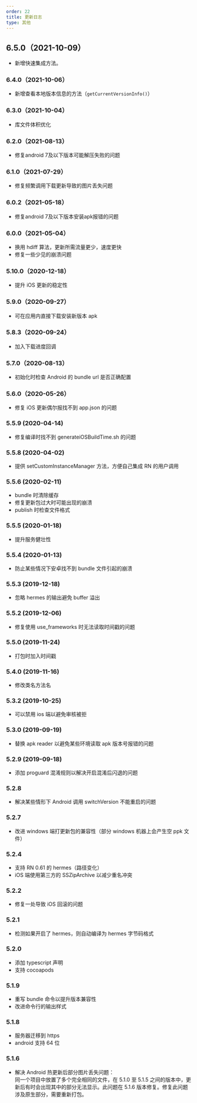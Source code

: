 ```yaml
---
order: 22
title: 更新日志
type: 其他
---
```


## 6.5.0（2021-10-09）

- 新增快速集成方法。

### 6.4.0（2021-10-06）

- 新增查看本地版本信息的方法（`getCurrentVersionInfo()`）
### 6.3.0（2021-10-04）

- 库文件体积优化
### 6.2.0（2021-08-13）

- 修复android 7及以下版本可能解压失败的问题

### 6.1.0（2021-07-29）

- 修复频繁调用下载更新导致的图片丢失问题

### 6.0.2（2021-05-18）

- 修复android 7及以下版本安装apk报错的问题

### 6.0.0（2021-05-04）

- 换用 hdiff 算法，更新所需流量更少，速度更快
- 修复一些少见的崩溃问题
  
### 5.10.0（2020-12-18）

- 提升 iOS 更新的稳定性

### 5.9.0（2020-09-27）

- 可在应用内直接下载安装新版本 apk

### 5.8.3（2020-09-24）

- 加入下载进度回调

### 5.7.0（2020-08-13）

- 初始化时检查 Android 的 bundle url 是否正确配置

### 5.6.0（2020-05-26）

- 修复 iOS 更新偶尔报找不到 app.json 的问题

### 5.5.9 (2020-04-14)

- 修复编译时找不到 generateiOSBuildTime.sh 的问题

### 5.5.8 (2020-04-02)

- 提供 setCustomInstanceManager 方法，方便自己集成 RN 的用户调用

### 5.5.6 (2020-02-11)

- bundle 时清除缓存
- 修复更新包过大时可能出现的崩溃
- publish 时检查文件格式

### 5.5.5 (2020-01-18)

- 提升服务健壮性

### 5.5.4 (2020-01-13)

- 防止某些情况下安卓找不到 bundle 文件引起的崩溃

### 5.5.3 (2019-12-18)

- 忽略 hermes 的输出避免 buffer 溢出

### 5.5.2 (2019-12-06)

- 修复使用 use_frameworks 时无法读取时间戳的问题

### 5.5.0 (2019-11-24)

- 打包时加入时间戳

### 5.4.0 (2019-11-16)

- 修改类名方法名

### 5.3.2 (2019-10-25)

- 可以禁用 ios 端以避免审核被拒

### 5.3.0 (2019-09-19)

- 替换 apk reader 以避免某些环境读取 apk 版本号报错的问题

### 5.2.9 (2019-09-18)

- 添加 proguard 混淆规则以解决开启混淆后闪退的问题

### 5.2.8

- 解决某些情形下 Android 调用 switchVersion 不能重启的问题

### 5.2.7

- 改进 windows 端打更新包的兼容性（部分 windows 机器上会产生空 ppk 文件）

### 5.2.4

- 支持 RN 0.61 的 hermes（路径变化）
- iOS 端使用第三方的 SSZipArchive 以减少重名冲突

### 5.2.2

- 修复一处导致 iOS 回滚的问题

### 5.2.1

- 检测如果开启了 hermes，则自动编译为 hermes 字节码格式

### 5.2.0

- 添加 typescript 声明
- 支持 cocoapods

### 5.1.9

- 重写 bundle 命令以提升版本兼容性
- 改进命令行的输出样式

### 5.1.8

- 服务器迁移到 https
- android 支持 64 位

### 5.1.6

- 解决 Android 热更新后部分图片丢失问题：  
  同一个项目中放置了多个完全相同的文件，在 5.1.0 至 5.1.5 之间的版本中，更新后有时会出现其中的部分无法显示。此问题在 5.1.6 版本修复。修复此问题涉及原生部分，需要重新打包。
